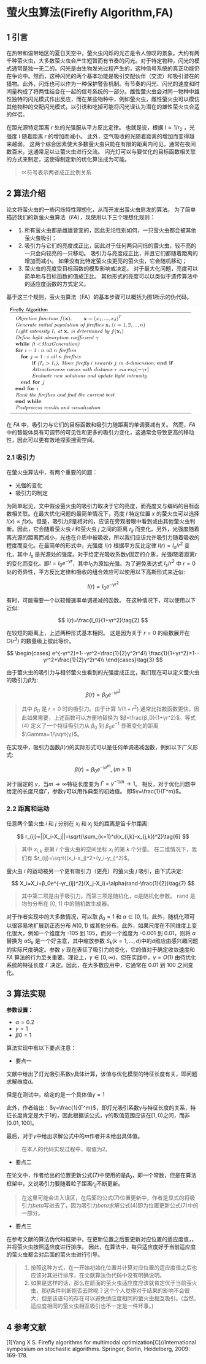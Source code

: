 # 萤火虫算法(Firefly Algorithm,FA)

## 1 引言

在热带和温带地区的夏日天空中，萤火虫闪烁的光芒是令人惊叹的景象。大约有两千种萤火虫，大多数萤火虫会产生短暂而有节奏的闪光。对于特定物种，闪光的模式通常是独一无二的。闪光是由生物发光过程产生的，这种信号系统的真正功能仍在争论中。然而，这种闪光的两个基本功能是吸引交配伙伴（交流）和吸引潜在的猎物。此外，闪烁也可以作为一种保护警告机制。有节奏的闪光、闪光的速度和时间量构成了将两性结合在一起的信号系统的一部分。雌性萤火虫会对同一物种中雄性独特的闪光模式作出反应，而在某些物种中，例如萤火虫，雌性萤火虫可以模仿其他物种的交配闪光模式，以引诱和吃掉可能将闪光误认为潜在的雄性萤火虫合适的伴侣。

在距光源特定距离 $r$ 处的光强服从平方反比定律。 也就是说，根据 $I ∝ 1/r_2$ ，光强度 $I$ 随着距离 $r$ 的增加而减小。 此外，空气吸收的光随着距离的增加而变得越来越弱。 这两个综合因素使大多数萤火虫只能在有限的距离内可见，通常在夜间数百米，这通常足以让萤火虫进行交流。 闪光灯可以与要优化的目标函数相关联的方式来制定，这使得制定新的优化算法成为可能。

>$∝$符号表示两者成正比例关系

## 2 算法介绍

论文将萤火虫的一些闪烁特性理想化，从而开发出萤火虫启发的算法。 为了简单描述我们的新萤火虫算法（$FA$），现使用以下三个理想化规则：

- 1. 所有萤火虫都是雌雄皆宜的，因此无论性别如何，一只萤火虫都会被其他萤火虫吸引；
- 2. 吸引力与它们的亮度成正比，因此对于任何两只闪烁的萤火虫，较不亮的一只会向较亮的一只移动。 吸引力与亮度成正比，并且它们都随着距离的增加而减小。 如果没有比特定萤火虫更亮的萤火虫，它会随机移动；
- 3. 萤火虫的亮度受目标函数的模型影响或决定。 对于最大化问题，亮度可以简单地与目标函数的值成正比。 其他形式的亮度可以以类似于遗传算法中的适应度函数的方式定义。

基于这三个规则，萤火虫算法（FA）的基本步骤可以概括为图1所示的伪代码。

![ref](images/FA-1.png)

在 $FA$ 中，吸引力与它们的目标函数和吸引力随距离的单调衰减有关。 然而，$FA$ 中的智能体具有可调节的可见性和更多的吸引力变化，这通常会导致更高的移动性，因此可以更有效地探索搜索空间。

### 2.1 吸引力

在萤火虫算法中，有两个重要的问题：

- 光强的变化
- 吸引力的制定

为简单起见，文中假设萤火虫的吸引力取决于它的亮度，而亮度又与编码的目标函数相关联。在最大优化问题的最简单情况下，亮度 $I$
特定位置 $x$ 的萤火虫可以选择 $I(x) ∝ f(x)$。但是，吸引力$β$是相对的，应该在旁观者眼中看到或由其他萤火虫判断。因此，它会随着萤火虫 $i$ 和萤火虫 $j$ 之间的距离 $r_{ij}$ 而变化。另外，光强度随着离光源的距离而减小，光也在介质中被吸收，所以我们应该允许吸引力随着吸收的程度而变化。在最简单的形式中，光强度 $I(r)$ 根据平方反比定律 $I(r)= I_s/r^2$ 变化，其中 $I_s$ 是光源处的强度。对于给定光吸收系数$γ$固定的介质，光强$I$随着距离$r$的变化而变化。即$I=I_0e^{-γr}$，其中$I_0$为原始光强。为了避免表达式 $I_s/r^2$ 中 $r = 0$ 处的奇异性，平方反比定律和吸收的组合效应可以使用以下高斯形式来近似:

$$
I(r)=I_0e^{-γr^2}\tag{1}
$$

有时，可能需要一个以较慢速率单调递减的函数。 在这种情况下，可以使用以下近似:

$$
I(r)=\frac{I_0}{1+γr^2}\tag{2}
$$

在较短的距离上，上述两种形式基本相同。 这是因为关于 $r = 0$ 的级数展开在 $O(r^3)$ 的数量级上彼此等价。

$$
\begin{cases}
    e^{-γr^2}=1--γr^2+\frac{1}{2}γ^2r^4\\
    \frac{1}{1+γr^2}=1--γr^2+\frac{1}{2}γ^2r^4\\
\end{cases}\tag{3}
$$

由于萤火虫的吸引力与相邻萤火虫看到的光强度成正比，我们现在可以定义萤火虫的吸引力$β$为:

$$
β(r)=β_0e^{-γr^2}\tag{4}
$$

>其中 $β_0$ 是 $r = 0$ 时的吸引力。由于计算 $1/(1+r^2)$ 通常比指数函数更快，因此如果需要，上述函数可以方便地替换为 $β=\frac{β_0}{1+γr^2}$。等式 (4) 定义了一个特征吸引力从 $β_0$ 到 $β_0e^{-1}$ 显著变化的距离 $\Gamma=1/\sqrt{γ}$。

在实现中，吸引力函数$β(r)$的实际形式可以是任何单调递减函数，例如以下广义形式:

$$
β(r)=β_0e^{-γr^m},\;(m\geq1) \tag{5}
$$

对于固定的 $γ$，当$m →∞$特征长度变为 $Γ = γ^{−1/m} → 1$。 相反，对于优化问题中给定的长度尺度$Γ$，参数$γ$可以用作典型的初始值。 即$γ=\frac{1}{Γ^m}$。

### 2.2 距离和运动

任意两个萤火虫 $i$ 和 $j$ 分别在 $x_i$ 和 $x_j$ 处的距离是笛卡尔距离:

$$
r_{ij}=||X_i-X_j||=\sqrt{\sum_{k=1}^d(x_{i,k}-x_{j,k})^2}\tag{6}
$$

>其中 $x_{i,k}$ 是第 $i$ 个萤火虫的空间坐标 $x_i$ 的第 $k$ 个分量。 在二维情况下，我们有 $r_{ij}=\sqrt{(x_i-x_j)^2+(y_i-y_j)^2}$。

萤火虫 $i$ 的运动被另一个更有吸引力（更亮）的萤火虫 $j$ 吸引，由下式决定:

$$
X_i=X_i+β_0e^{-γr_{ij}^2}(X_j-X_i)+\alpha(rand-\frac{1}{2})\tag{7}
$$

>其中第二项是由于吸引力，而第三项是随机化，α是随机化参数。 rand 是均匀分布在 [0, 1] 中的随机数生成器。

对于作者实现中的大多数情况，可以取 $β_0 =1$ 和 $α ∈ [0, 1]$。此外，随机化项可以很容易地扩展到正态分布 $N(0, 1)$ 或其他分布。此外，如果尺度在不同维度上变化很大，例如一个维度为 -105 到 105，而另一个维度为 -0.001 到 0.01，则将 $α$ 替换为 $αS_k$ 是一个好主意，其中缩放参数 $S_k(k = 1, ..., d)$中的$d$维应由感兴趣问题的实际尺度确定。参数 $γ$ 现在表征了吸引力的变化，它的值对于确定收敛速度和 $FA$ 算法的行为至关重要。理论上，$γ ∈ [0,∞)$，但在实践中，$γ = O(1)$ 由待优化系统的特征长度 $Γ$ 决定。因此，在大多数应用中，它通常在 0.01 到 100 之间变化。

## 3 算法实现

**参数设置：**

- $α=0.2$
- $γ=1$
- $β0=1$

算法实现中有以下要点注意：

- 要点一

文献中给出了灯光吸引系数$\gamma$具体计算，该值与优化模型的特征长度有关，即问题求解维度$d$。

但是在测试中，给定的是一个具体值$γ=1$

此外，作者给出：$γ=\frac{1}{Γ^m}$，即灯光吸引系数$\gamma$与特征长度的关系，特征长度肯定是大于1的，因此根据该公式，$\gamma$的取值范围应该在$[1,0)$之间，而非$[0.01,100]$。

最后，对于$\gamma$中给出求解公式中的$m$作者并未给出具体值。

>在本人的代码实现过程中，取值为2。

- 要点二

在论文中，作者给出的位置更新公式(7)中使用的是$\beta_0$，即一个常数，但是在算法框架中，又说吸引力要随着粒子距离$r_{ij}$不断更新。

>在这里可能会进入误区，在后面的公式(7)位置更新中，作者是显式的将吸引力$beta$写进去了，因为吸引力$beta$求解公式(4)即为位置更新公式(7)中的一部分。

- 要点三

在参考文献的算法伪代码框架中，在更新位置之后要更新对应位置的适应度值，，并将萤火虫按照适应度进行排序。
因此，在算法中，每只适应度好于当前适应度的萤火虫都会对后面的萤火虫进行引导。

> 1. 按照这种方式，在一开始初始化位置并计算对应位置的适应度值之后也应该对其进行排序，在文献算法伪代码中没有明确说明。
> 2. 如果是这样的话，那么在前面的萤火虫适应度应该就肯定优于当前萤火虫，那$if$条件判断能否去除呢？这个个人觉得对于结果的影响不会很大，但是该语句的存在可以避免适应度相同的萤火虫相互吸引。(当然，适应度相同的萤火虫相互吸引也不一定是一件坏事。)

## 4 参考文献

[1]Yang X S. Firefly algorithms for multimodal optimization[C]//International symposium on stochastic algorithms. Springer, Berlin, Heidelberg, 2009: 169-178.
